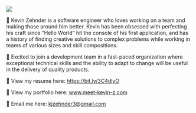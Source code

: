 ![](https://komarev.com/ghpvc/?username=k-zehnder)

🚩 Kevin Zehnder is a software engineer who loves working on a team and making those around him better. Kevin has been obsessed with perfecting his craft since “Hello World” hit the console of his first application, and has a history of finding creative solutions to complex problems while working in teams of various sizes and skill compositions.

💼 Excited to join a development team in a fast-paced organization where exceptional technical skills and the ability to adapt to change will be useful in the delivery of quality products.

📶 View my resume here: https://bit.ly/3C4dlyO

👀 View my portfolio here: www.meet-kevin-z.com

📝 Email me here: kjzehnder3@gmail.com


